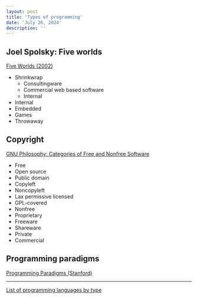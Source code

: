 ```yaml
---
layout: post
title: 'Types of programming'
date: 'July 26, 2024'
description: ''
---
```


## Joel Spolsky: Five worlds

[Five Worlds (2002)](https://www.joelonsoftware.com/2002/05/06/five-worlds/)

- Shrinkwrap
    - Consultingware
    - Commercial web based software
    - Internal
- Internal
- Embedded
- Games
- Throwaway

## Copyright

[GNU Philosophy: Categories of Free and Nonfree Software](https://www.gnu.org/philosophy/categories.html)

- Free
- Open source
- Public domain
- Copyleft
- Noncopyleft
- Lax permissive licensed
- GPL-covered
- Nonfree
- Proprietary
- Freeware
- Shareware
- Private
- Commercial

## Programming paradigms

[Programming Paradigms (Stanford)](https://www.youtube.com/watch?v=Ps8jOj7diA0&list=PLNjjx1hAv9u9bd-s_lx4ccwLanr2w6IBR)

---

[List of programming languages by type](https://en.wikipedia.org/wiki/List_of_programming_languages_by_type)
